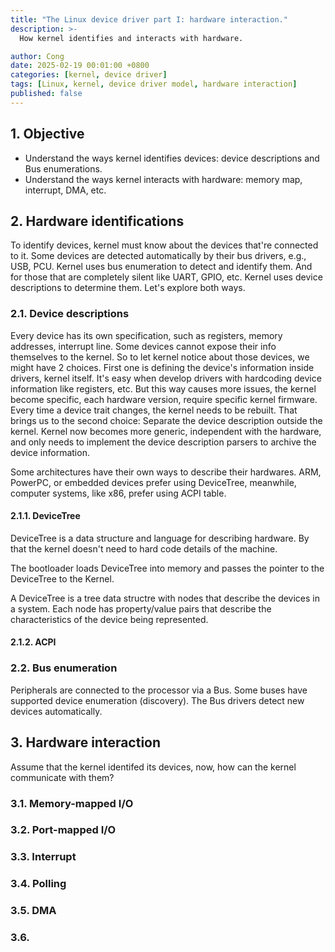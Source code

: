 ```yaml
---
title: "The Linux device driver part I: hardware interaction."
description: >-
  How kernel identifies and interacts with hardware.

author: Cong
date: 2025-02-19 00:01:00 +0800
categories: [kernel, device driver]
tags: [Linux, kernel, device driver model, hardware interaction]
published: false
---
```


## 1. Objective

- Understand the ways kernel identifies devices: device descriptions and Bus enumerations.
- Understand the ways kernel interacts with hardware: memory map, interrupt, DMA, etc.

## 2. Hardware identifications

To identify devices, kernel must know about the devices that're connected to it. Some devices are detected automatically by their bus drivers, e.g., USB, PCU. Kernel uses bus enumeration to detect and identify them. And for those that are completely silent like UART, GPIO, etc. Kernel uses device descriptions to determine them. Let's explore both ways.

### 2.1. Device descriptions

Every device has its own specification, such as registers, memory addresses, interrupt line. Some devices cannot expose their info themselves to the kernel. So to let kernel notice about those devices, we might have 2 choices. First one is defining the device's information inside drivers, kernel itself. It's easy when develop drivers with hardcoding device information like registers, etc. But this way causes more issues, the kernel become specific, each hardware version, require specific kernel firmware. Every time a device trait changes, the kernel needs to be rebuilt. That brings us to the second choice: Separate the device description outside the kernel. Kernel now becomes more generic, independent with the hardware, and only needs to implement the device description parsers to archive the device information.

Some architectures have their own ways to describe their hardwares. ARM, PowerPC, or embedded devices prefer using DeviceTree, meanwhile, computer systems, like x86, prefer using ACPI table.

#### 2.1.1. DeviceTree

DeviceTree is a data structure and language for describing hardware. By that the kernel doesn't need to hard code details of the machine.

The bootloader loads DeviceTree into memory and passes the pointer to the DeviceTree to the Kernel.

A DeviceTree is a tree data structre with nodes that describe the devices in a system. Each node has property/value pairs that describe the characteristics of the device being represented.

#### 2.1.2. ACPI

### 2.2. Bus enumeration

Peripherals are connected to the processor via a Bus. Some buses have supported device enumeration (discovery). The Bus drivers detect new devices automatically.

## 3. Hardware interaction

Assume that the kernel identifed its devices, now, how can the kernel communicate with them?

### 3.1. Memory-mapped I/O

### 3.2. Port-mapped I/O

### 3.3. Interrupt

### 3.4. Polling

### 3.5. DMA

### 3.6. 

